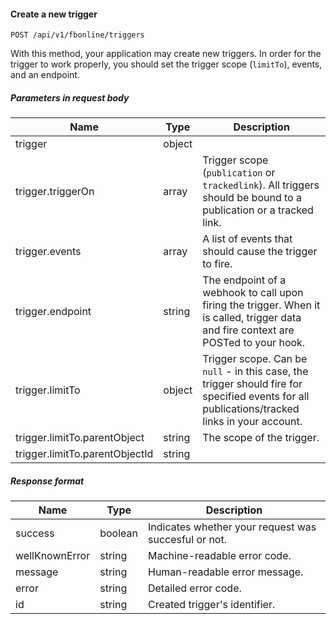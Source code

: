 #### Create a new trigger
`POST /api/v1/fbonline/triggers`

With this method, your application may create new triggers. In order for the trigger to work properly, you should
set the trigger scope (`limitTo`), events, and an endpoint.
##### Parameters in request body
|Name|Type|Description|
|-|-|-|
|trigger|object||
|trigger.triggerOn|array|Trigger scope (`publication` or `trackedlink`). All triggers should be bound to a publication or a tracked link.|
|trigger.events|array|A list of events that should cause the trigger to fire.|
|trigger.endpoint|string|The endpoint of a webhook to call upon firing the trigger. When it is called, trigger data  and fire context are POSTed to your hook.|
|trigger.limitTo|object|Trigger scope. Can be `null` - in this case, the trigger should fire for specified events for all publications/tracked links in your account.|
|trigger.limitTo.parentObject|string|The scope of the trigger.|
|trigger.limitTo.parentObjectId|string||
##### Response format
|Name|Type|Description|
|-|-|-|
|success|boolean|Indicates whether your request was succesful or not.|
|wellKnownError|string|Machine-readable error code.|
|message|string|Human-readable error message.|
|error|string|Detailed error code.|
|id|string|Created trigger's identifier.|
